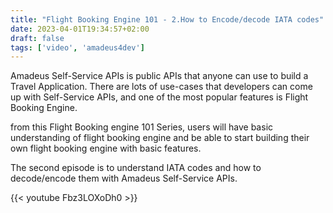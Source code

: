 ```yaml
---
title: "Flight Booking Engine 101 - 2.How to Encode/decode IATA codes"
date: 2023-04-01T19:34:57+02:00
draft: false
tags: ['video', 'amadeus4dev'] 
---
```


Amadeus Self-Service APIs is public APIs that anyone can use to build a Travel Application. 
There are lots of use-cases that developers can come up with Self-Service APIs, and one of the most popular features is Flight Booking Engine. 

from this Flight Booking engine 101 Series, users will have basic understanding of flight booking engine and be able to start building their own flight booking engine with basic features. 

The second episode is to understand IATA codes and how to decode/encode them with Amadeus Self-Service APIs.

{{< youtube Fbz3LOXoDh0 >}}